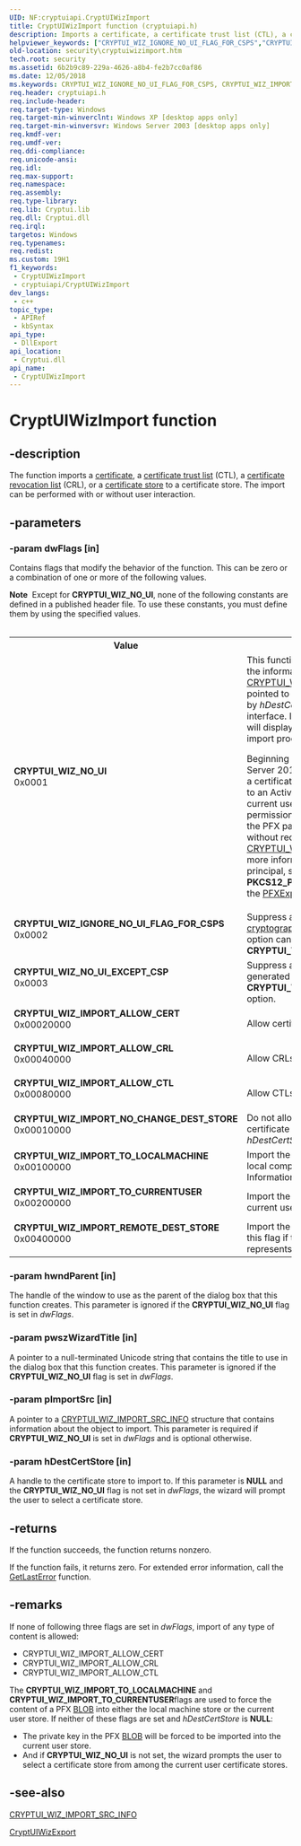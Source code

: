```yaml
---
UID: NF:cryptuiapi.CryptUIWizImport
title: CryptUIWizImport function (cryptuiapi.h)
description: Imports a certificate, a certificate trust list (CTL), a certificate revocation list (CRL), or a certificate store to a certificate store.
helpviewer_keywords: ["CRYPTUI_WIZ_IGNORE_NO_UI_FLAG_FOR_CSPS","CRYPTUI_WIZ_IMPORT_ALLOW_CERT","CRYPTUI_WIZ_IMPORT_ALLOW_CRL","CRYPTUI_WIZ_IMPORT_ALLOW_CTL","CRYPTUI_WIZ_IMPORT_NO_CHANGE_DEST_STORE","CRYPTUI_WIZ_IMPORT_REMOTE_DEST_STORE","CRYPTUI_WIZ_IMPORT_TO_CURRENTUSER","CRYPTUI_WIZ_IMPORT_TO_LOCALMACHINE","CRYPTUI_WIZ_NO_UI","CRYPTUI_WIZ_NO_UI_EXCEPT_CSP","CryptUIWizImport","CryptUIWizImport function [Security]","cryptuiapi/CryptUIWizImport","security.cryptuiwizimport"]
old-location: security\cryptuiwizimport.htm
tech.root: security
ms.assetid: 6b2b9c89-229a-4626-a8b4-fe2b7cc0af86
ms.date: 12/05/2018
ms.keywords: CRYPTUI_WIZ_IGNORE_NO_UI_FLAG_FOR_CSPS, CRYPTUI_WIZ_IMPORT_ALLOW_CERT, CRYPTUI_WIZ_IMPORT_ALLOW_CRL, CRYPTUI_WIZ_IMPORT_ALLOW_CTL, CRYPTUI_WIZ_IMPORT_NO_CHANGE_DEST_STORE, CRYPTUI_WIZ_IMPORT_REMOTE_DEST_STORE, CRYPTUI_WIZ_IMPORT_TO_CURRENTUSER, CRYPTUI_WIZ_IMPORT_TO_LOCALMACHINE, CRYPTUI_WIZ_NO_UI, CRYPTUI_WIZ_NO_UI_EXCEPT_CSP, CryptUIWizImport, CryptUIWizImport function [Security], cryptuiapi/CryptUIWizImport, security.cryptuiwizimport
req.header: cryptuiapi.h
req.include-header: 
req.target-type: Windows
req.target-min-winverclnt: Windows XP [desktop apps only]
req.target-min-winversvr: Windows Server 2003 [desktop apps only]
req.kmdf-ver: 
req.umdf-ver: 
req.ddi-compliance: 
req.unicode-ansi: 
req.idl: 
req.max-support: 
req.namespace: 
req.assembly: 
req.type-library: 
req.lib: Cryptui.lib
req.dll: Cryptui.dll
req.irql: 
targetos: Windows
req.typenames: 
req.redist: 
ms.custom: 19H1
f1_keywords:
 - CryptUIWizImport
 - cryptuiapi/CryptUIWizImport
dev_langs:
 - c++
topic_type:
 - APIRef
 - kbSyntax
api_type:
 - DllExport
api_location:
 - Cryptui.dll
api_name:
 - CryptUIWizImport
---
```


# CryptUIWizImport function


## -description

The  function imports a <a href="/windows/desktop/SecGloss/c-gly">certificate</a>, a <a href="/windows/desktop/SecGloss/c-gly">certificate trust list</a> (CTL), a <a href="/windows/desktop/SecGloss/c-gly">certificate revocation list</a> (CRL), or a <a href="/windows/desktop/SecGloss/c-gly">certificate store</a> to a certificate store. The import can be performed with or without user interaction.

## -parameters

### -param dwFlags [in]

 Contains flags that modify the behavior of the function. This can be zero or a combination of one or more of the following values.

<div class="alert"><b>Note</b>  Except for <b>CRYPTUI_WIZ_NO_UI</b>, none of the following constants are defined in a published header file. To use these constants, you must define them by using the specified values.</div>
<div> </div>
<table>
<tr>
<th>Value</th>
<th>Meaning</th>
</tr>
<tr>
<td width="40%"><a id="CRYPTUI_WIZ_NO_UI"></a><a id="cryptui_wiz_no_ui"></a><dl>
<dt><b>CRYPTUI_WIZ_NO_UI</b></dt>
<dt>0x0001</dt>
</dl>
</td>
<td width="60%">
This function will perform the import based on the information in the <a href="/windows/win32/api/cryptuiapi/ns-cryptuiapi-cryptui_wiz_import_src_info">CRYPTUI_WIZ_IMPORT_SRC_INFO</a> structure pointed to by <i>pImportSrc</i> into the store specified by <i>hDestCertStore</i> without displaying any user interface. If this flag is not specified, this function will display a wizard to guide the user through the import process.

Beginning with Windows 8 and Windows Server 2012, if you set this flag and are importing a certificate from a PFX BLOB that was protected to an Active Directory (AD) principal, and the current user, as part of that principal, has permission to decrypt the password embedded in the PFX packet, the importation will succeed without requiring that a password be set in the <a href="/windows/win32/api/cryptuiapi/ns-cryptuiapi-cryptui_wiz_import_src_info">CRYPTUI_WIZ_IMPORT_SRC_INFO</a> structure. For more information about protecting PFX to an AD principal, see the <i>pvPara</i> parameter and the <b>PKCS12_PROTECT_TO_DOMAIN_SIDS</b> flag of the <a href="/windows/desktop/api/wincrypt/nf-wincrypt-pfxexportcertstoreex">PFXExportCertStoreEx</a> function.

</td>
</tr>
<tr>
<td width="40%"><a id="CRYPTUI_WIZ_IGNORE_NO_UI_FLAG_FOR_CSPS"></a><a id="cryptui_wiz_ignore_no_ui_flag_for_csps"></a><dl>
<dt><b>CRYPTUI_WIZ_IGNORE_NO_UI_FLAG_FOR_CSPS</b></dt>
<dt>0x0002</dt>
</dl>
</td>
<td width="60%">
Suppress all user interfaces generated by <a href="/windows/desktop/SecGloss/c-gly">cryptographic service providers</a> (CSPs). This option can be overridden by the <b>CRYPTUI_WIZ_NO_UI_EXCEPT_CSP</b> option.

</td>
</tr>
<tr>
<td width="40%"><a id="CRYPTUI_WIZ_NO_UI_EXCEPT_CSP"></a><a id="cryptui_wiz_no_ui_except_csp"></a><dl>
<dt><b>CRYPTUI_WIZ_NO_UI_EXCEPT_CSP</b></dt>
<dt>0x0003</dt>
</dl>
</td>
<td width="60%">
Suppress all user interfaces except those generated by CSPs. This option overrides the <b>CRYPTUI_WIZ_IGNORE_NO_UI_FLAG_FOR_CSPS</b> option.

</td>
</tr>
<tr>
<td width="40%"><a id="CRYPTUI_WIZ_IMPORT_ALLOW_CERT"></a><a id="cryptui_wiz_import_allow_cert"></a><dl>
<dt><b>CRYPTUI_WIZ_IMPORT_ALLOW_CERT</b></dt>
<dt>0x00020000</dt>
</dl>
</td>
<td width="60%">
Allow certificates to be imported.

</td>
</tr>
<tr>
<td width="40%"><a id="CRYPTUI_WIZ_IMPORT_ALLOW_CRL"></a><a id="cryptui_wiz_import_allow_crl"></a><dl>
<dt><b>CRYPTUI_WIZ_IMPORT_ALLOW_CRL</b></dt>
<dt>0x00040000</dt>
</dl>
</td>
<td width="60%">
Allow CRLs to be imported.

</td>
</tr>
<tr>
<td width="40%"><a id="CRYPTUI_WIZ_IMPORT_ALLOW_CTL"></a><a id="cryptui_wiz_import_allow_ctl"></a><dl>
<dt><b>CRYPTUI_WIZ_IMPORT_ALLOW_CTL</b></dt>
<dt>0x00080000</dt>
</dl>
</td>
<td width="60%">
Allow CTLs to be imported.

</td>
</tr>
<tr>
<td width="40%"><a id="CRYPTUI_WIZ_IMPORT_NO_CHANGE_DEST_STORE"></a><a id="cryptui_wiz_import_no_change_dest_store"></a><dl>
<dt><b>CRYPTUI_WIZ_IMPORT_NO_CHANGE_DEST_STORE</b></dt>
<dt>0x00010000</dt>
</dl>
</td>
<td width="60%">
Do not allow the user to change
the destination certificate store represented by the 
<i>hDestCertStore</i> parameter.

</td>
</tr>
<tr>
<td width="40%"><a id="CRYPTUI_WIZ_IMPORT_TO_LOCALMACHINE"></a><a id="cryptui_wiz_import_to_localmachine"></a><dl>
<dt><b>CRYPTUI_WIZ_IMPORT_TO_LOCALMACHINE</b></dt>
<dt>0x00100000</dt>
</dl>
</td>
<td width="60%">
Import the object to the certificate store for the local computer.
This  applies only to Personal Information Exchange (PFX) imports.

</td>
</tr>
<tr>
<td width="40%"><a id="CRYPTUI_WIZ_IMPORT_TO_CURRENTUSER"></a><a id="cryptui_wiz_import_to_currentuser"></a><dl>
<dt><b>CRYPTUI_WIZ_IMPORT_TO_CURRENTUSER</b></dt>
<dt>0x00200000</dt>
</dl>
</td>
<td width="60%">
Import the object to the certificate store for the current user.
This  applies only to PFX imports.

</td>
</tr>
<tr>
<td width="40%"><a id="CRYPTUI_WIZ_IMPORT_REMOTE_DEST_STORE"></a><a id="cryptui_wiz_import_remote_dest_store"></a><dl>
<dt><b>CRYPTUI_WIZ_IMPORT_REMOTE_DEST_STORE</b></dt>
<dt>0x00400000</dt>
</dl>
</td>
<td width="60%">
Import the object to a remote certificate store.  Set this flag if the <i>hDestCertStore</i> parameter represents a remote certificate store.

</td>
</tr>
</table>

### -param hwndParent [in]

The handle of the window to use as the parent of the dialog box that  this function creates. This parameter is ignored if the <b>CRYPTUI_WIZ_NO_UI</b> flag is set in <i>dwFlags</i>.

### -param pwszWizardTitle [in]

A pointer to a null-terminated Unicode string that contains the title to use in the dialog box that this function creates. This parameter is ignored if the <b>CRYPTUI_WIZ_NO_UI</b> flag is set in <i>dwFlags</i>.

### -param pImportSrc [in]

A pointer to a <a href="/windows/win32/api/cryptuiapi/ns-cryptuiapi-cryptui_wiz_import_src_info">CRYPTUI_WIZ_IMPORT_SRC_INFO</a> structure that contains information about the object to import. This parameter is required if <b>CRYPTUI_WIZ_NO_UI</b> is set in <i>dwFlags</i> and is optional otherwise.

### -param hDestCertStore [in]

A handle to the certificate store to import to. If this parameter is <b>NULL</b> and the <b>CRYPTUI_WIZ_NO_UI</b> flag is not set in <i>dwFlags</i>, the wizard will prompt the user to select a certificate store.

## -returns

If the function succeeds, the function returns nonzero.

If the function fails, it returns zero. For extended error information, call 
the <a href="/windows/desktop/api/errhandlingapi/nf-errhandlingapi-getlasterror">GetLastError</a> function.

## -remarks

If none of following three flags are set in <i>dwFlags</i>, import of any type of content is allowed:

<ul>
<li>CRYPTUI_WIZ_IMPORT_ALLOW_CERT</li>
<li>CRYPTUI_WIZ_IMPORT_ALLOW_CRL</li>
<li>CRYPTUI_WIZ_IMPORT_ALLOW_CTL</li>
</ul>
The <b>CRYPTUI_WIZ_IMPORT_TO_LOCALMACHINE</b> and <b>CRYPTUI_WIZ_IMPORT_TO_CURRENTUSER</b>flags are used to force the content of a PFX <a href="/windows/desktop/SecGloss/b-gly">BLOB</a> into either the local machine store or the current user store.
If neither of these flags are set and <i>hDestCertStore</i> is <b>NULL</b>:

<ul>
<li>The private key in the PFX <a href="/windows/desktop/SecGloss/b-gly">BLOB</a> will be forced to be imported into the current user store.</li>
<li>And if <b>CRYPTUI_WIZ_NO_UI</b> is not set, the wizard prompts the user to select a certificate 
store from among the current user certificate stores.</li>
</ul>

## -see-also

<a href="/windows/win32/api/cryptuiapi/ns-cryptuiapi-cryptui_wiz_import_src_info">CRYPTUI_WIZ_IMPORT_SRC_INFO</a>



<a href="/windows/desktop/api/cryptuiapi/nf-cryptuiapi-cryptuiwizexport">CryptUIWizExport</a>
